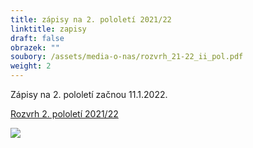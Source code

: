 ```yaml
---
title: zápisy na 2. pololetí 2021/22
linktitle: zapisy
draft: false
obrazek: ""
soubory: /assets/media-o-nas/rozvrh_21-22_ii_pol.pdf
weight: 2
---
```

[](https://brezanek.webooker.eu/Courses/Register/126474?returnUrl=Courses&tabName=detail)[](/assets/media-o-nas/rozvrh_21-22_ii_pol.pdf)Zápisy na 2. pololetí začnou 11.1.2022.

[Rozvrh 2. pololetí 2021/22](/assets/media-o-nas/rozvrh_21-22_ii_pol.pdf)

![](/assets/media/zapisy_2_pol_22-2-.jpg)